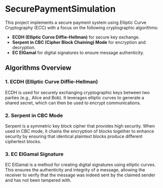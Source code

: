 # SecurePaymentSimulation

This project implements a secure payment system using Elliptic Curve Cryptography (ECC) with a focus on the following cryptographic algorithms:
- **ECDH (Elliptic Curve Diffie-Hellman)** for secure key exchange.
- **Serpent in CBC (Cipher Block Chaining) Mode** for encryption and decryption.
- **EC ElGamal** for digital signatures to ensure message authenticity.

## Algorithms Overview

### 1. ECDH (Elliptic Curve Diffie-Hellman)
ECDH is used for securely exchanging cryptographic keys between two parties (e.g., Alice and Bob). It leverages elliptic curves to generate a shared secret, which can then be used to encrypt communications.

### 2. Serpent in CBC Mode
Serpent is a symmetric key block cipher that provides high security. When used in CBC mode, it chains the encryption of blocks together to enhance security by ensuring that identical plaintext blocks produce different ciphertext blocks.

### 3. EC ElGamal Signature
EC ElGamal is a method for creating digital signatures using elliptic curves. This ensures the authenticity and integrity of a message, allowing the receiver to verify that the message was indeed sent by the claimed sender and has not been tampered with.
